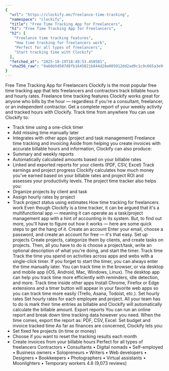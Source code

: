 ```yaml
---
{
  "url": "https://clockify.me/freelance-time-tracking",
  "namespace": "clockify",
  "title": "Free Time Tracking App for Freelancers",
  "h1": "Free Time Tracking App for Freelancers",
  "h2": [
    "Freelance time tracking features",
    "How time tracking for freelancers work",
    "Perfect for all types of freelancers",
    "Start tracking time with Clockify"
  ],
  "fetched_at": "2025-10-19T18:49:53.450581",
  "sha256_raw": "9a66b5d507d8fb1645821b844d28e005912dd2ad9c1c9c665a3e9f5f8cdd4bf8"
}
---
```


Free Time Tracking App for Freelancers
Clockify is the most popular free time tracking app that lets freelancers and contractors track billable hours and hourly rates.
Freelance time tracking features
Clockify works great for anyone who bills by the hour — regardless if you're a consultant, freelancer, or an independent contractor. Get a complete report of your weekly activity and tracked hours with Clockify.
Track time from anywhere
You can use Clockify to:
- Track time using a one-click timer
- Add missing time manually later
- Integrates with other apps (project and task management)
Freelance time tracking and invoicing
Aside from helping you create invoices with accurate billable hours and information, Clockify can also produce:
- Summary and weekly reports
- Automatically calculated amounts based on your billable rates
- Linked and exported reports for your clients (PDF, CSV, Excel)
Track earnings and project progress
Clockify calculates how much money you've earned based on your billable rates and project ROI and assesses your productivity levels. The project time tracker also helps you:
- Organize projects by client and task
- Assign hourly rates by project
- Track project status using estimates
How time tracking for freelancers work
Even though Clockify is a time tracker, it can be argued that it's a multifunctional app — meaning it can operate as a task/project management app with a hint of accounting in its system.
But, to find out more, you'll have to figure out how it works — here are some quick steps to get the hang of it.
Create an account
Enter your email, choose a password, and create an account for free — it's that easy.
Set up projects
Create projects, categorize them by clients, and create tasks on projects. Then, all you have to do is choose a project/task, write an optional description of what you're doing, and start the timer.
Track time
Track the time you spend on activities across apps and webs with a single-click timer. If you forget to start the timer, you can always enter the time manually later.
You can track time in the browser, or via desktop and mobile app (iOS, Android, Mac, Windows, Linux). The desktop app can help you track time more efficiently with reminders, idle detection, and more.
Track time inside other apps
Install Chrome, Firefox or Edge extensions and a timer button will appear in your favorite web apps so you can track time more easily (Trello, Asana, Todoist, etc.).
Set hourly rates
Set hourly rates for each employee and project. All your team has to do is mark their time entries as billable and Clockify will automatically calculate the billable amount.
Export reports
You can run an online report and break down time tracking data however you need.
When the time comes, export the report as: PDF, CSV, Excel.
Set budget and invoice tracked time
As far as finances are concerned, Clockify lets you:
- Set fixed fee projects (in time or money)
- Choose if you want to reset the tracking results each month
- Create invoices from your billable hours
Perfect for all types of freelancers
Contractors • Consultants • Digital nomads • Self-employed • Business owners • Solopreneurs • Writers • Web developers • Designers • Bookkeepers • Photographers • Virtual assistants • Moonlighters • Temporary workers
4.8 (9,073 reviews)